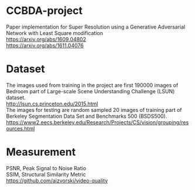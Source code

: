 # CCBDA-project
Paper implementation for Super Resolution using a Generative Adversarial Network with Least Square modification  
https://arxiv.org/abs/1609.04802  
https://arxiv.org/abs/1611.04076  

# Dataset
The images used from training in the project are first 190000 images of Bedroom part of Large-scale Scene Understanding Challenge (LSUN) dataset.  
http://lsun.cs.princeton.edu/2015.html  
The images for testing are random sampled 20 images of training part of Berkeley Segmentation Data Set and Benchmarks 500 (BSDS500).  
https://www2.eecs.berkeley.edu/Research/Projects/CS/vision/grouping/resources.html  

# Measurement  
PSNR, Peak Signal to Noise Ratio  
SSIM, Structural Similarity Metric  
https://github.com/aizvorski/video-quality
